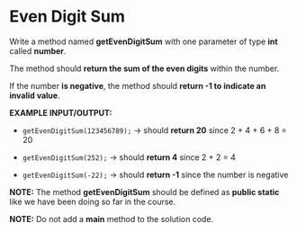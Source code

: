 # Even Digit Sum

Write a method named **getEvenDigitSum** with one parameter of type **int** 
called **number**.

The method should **return the sum of the even digits** within the number.

If the number **is negative**, the method should **return -1 to indicate an 
invalid value**.


**EXAMPLE INPUT/OUTPUT:**

* `getEvenDigitSum(123456789);` → should **return 20** since 2 + 4 + 6 + 8 = 20

* `getEvenDigitSum(252);` → should **return 4** since 2 + 2 = 4

* `getEvenDigitSum(-22);` → should **return -1** since the number is negative


**NOTE:** The method **getEvenDigitSum** should be defined as **public static** 
like we 
have been doing so far in the course.

**NOTE:** Do not add a **main** method to the solution code.